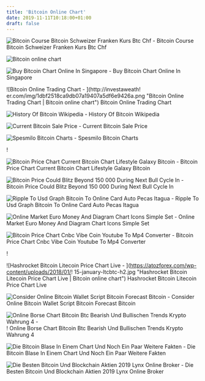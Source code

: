 ```yaml
---
title: 'Bitcoin Online Chart'
date: 2019-11-11T10:18:00+01:00
draft: false
---
```


![Bitcoin Course Bitcoin Schweizer Franken Kurs Btc Chf - ](http://alias-news.de/img/b282baf899794c3c4f847e70903acdcc.png "Bitcoin Course Bitcoin Schweizer Franken Kurs Btc Chf | Bitcoin online chart") Bitcoin Course Bitcoin Schweizer Franken Kurs Btc Chf

![Bitcoin online chart](https://i2.wp.com/onlinelitecointrading.com/wp-content/uploads/2017/11/Chart-Bitcoin-vs-litecoin.jpg?zoom=2.625&resize=392%2C356&ssl=1 "Bitcoin online chart") 

![Buy Bitcoin Chart Online In Singapore - ](https://image.slidesharecdn.com/bitcoinchartonline-180329094445/95/buy-bitcoin-chart-online-in-singapore-1-638.jpg?cb=1522316705 "Buy Bitcoin Chart Online In Singapore | Bitcoin online chart") Buy Bitcoin Chart Online In Singapore

![Bitcoin Online Trading Chart - ](http://investaweath!   er.com/img/1dbf2518ca9db07a19407a5df6e9426a.png "Bitcoin Online Trading Chart | Bitcoin online chart") Bitcoin Online Trading Chart

![History Of Bitcoin Wikipedia - ](https://upload.wikimedia.org/wikipedia/commons/thumb/c/c8/BTC_number_of_transactions_per_month.png/400px-BTC_number_of_transactions_per_month.png "History Of Bitcoin Wikipedia | Bitcoin online chart") History Of Bitcoin Wikipedia

![Current Bitcoin Sale Price - ](http://www.rexburghousing.com/jfa/vozosovavu/img102168.jpg "Current Bitcoin Sale Price | Bitcoin online chart") Current Bitcoin Sale Price

![Spesmilo Bitcoin Charts - ](http://blog.bok.rocks/wp-content/uploads/2015/12/XBTAUDChart.png "Spesmilo Bitcoin Charts | Bitcoi!   n online chart") Spesmilo Bitcoin Charts

!

![Bitcoin Price Chart Current Bitcoin Chart Lifestyle Galaxy Bitcoin - ](https://i.pinimg.com/736x/f0/6c/11/f06c113145fecaa6f41c45e9442d413e.jpg "Bitcoin Price Chart Current Bitcoin Chart Lifestyle Galaxy Bitcoin | Bitcoin online chart") Bitcoin Price Chart Current Bitcoin Chart Lifestyle Galaxy Bitcoin

![Bitcoin Price Could Blitz Beyond 150 000 During Next Bull Cycle In - ](http://tradingnewsonline.com/wp-content/uploads/2019/04/chart-11.jpe "Bitcoin Price Could Blitz Beyond 150 000 During Next Bull Cycle In | Bitcoin online chart") Bitcoin Price Could Blitz Beyond 150 000 During Next Bull Cycle In

![Ripple To Usd Graph Bitcoin To Online Card Auto Pecas Itagua - ](https://bitcoinexchangeguide.com/wp-content/uploads/2019/03/Ripple-Daily-Chart-Mar-13.png "Ripple To Usd Graph Bi!   tcoin To Online Card Auto Pecas Itagua | Bitcoin online chart") Ripple To Usd Graph Bitcoin To Online Card Auto Pecas Itagua

![Online Market Euro Money And Diagram Chart Icons Simple Set - ](https://us.123rf.com/450wm/blankstock/blankstock1904/blankstock190401884/123946702-online-market-euro-money-and-diagram-chart-icons-simple-set-bitcoin-project-sign-shopping-cart-cash-.jpg?ver=6 "Online Market Euro Money And Diagram Chart Icons Simple Set | Bitcoin online chart") Online Market Euro Money And Diagram Chart Icons Simple Set

![Bitcoin Price Chart Cnbc Vibe Coin Youtube To Mp4 Converter - ](https://cdn.inquisitr.com/wp-content/uploads/2018/03/bitcoin-price-chart-1.jpg "Bitcoin Price Chart Cnbc Vibe Coin Youtube To Mp4 Converter | Bitcoin online chart") Bitcoin Price Chart Cnbc Vibe Coin Youtube To Mp4 Converter

!

![Hashrocket Bitcoin Litecoin Price Chart Live - ](https://atozforex.com/wp-content/uploads/2018/01/!   15-january-ltcbtc-h2.jpg "Hashrocket Bitcoin Litecoin Price Chart Live | Bitcoin online chart") Hashrocket Bitcoin Litecoin Price Chart Live

![Consider Online Bitcoin Wallet Script Bitcoin Forecast Bitcoin - ](https://i.pinimg.com/originals/70/1d/74/701d743a8279b07fc98d3519efc5ada4.png "Consider Online Bitcoin Wallet Script Bitcoin Forecast Bitcoin | Bitcoin online chart") Consider Online Bitcoin Wallet Script Bitcoin Forecast Bitcoin

![Online Borse Chart Bitcoin Btc Bearish Und Bullischen Trends Krypto Wahrung 4 - ](https://st4.depositphotos.com/18218294/22012/v/600/depositphotos_220121930-stock-video-online-stock-market-chart-bitcoin.jpg "Online Borse Chart Bitcoin Btc Bearish Und Bullischen Trends Krypto Wahrung 4 | Bitcoin online chart") ! Online Borse Chart Bitcoin Btc Bearish Und Bullischen Trends Krypto Wahrung 4

![Die Bitcoin Blase In Einem Chart Und Noch Ein Paar Weitere Fakten - ](https://think-beyondtheobvious.com/wp-content/uploads/2018/01/Bitcoin-Bubble.png "Die Bitcoin Blase In Einem Chart Und Noch Ein Paar Weitere Fakten | Bitcoin online chart") Die Bitcoin Blase In Einem Chart Und Noch Ein Paar Weitere Fakten

![Die Besten Bitcoin Und Blockchain Aktien 2019 Lynx Online Broker - ](https://cdn.lynxbroker.com/wp-content/uploads/sites/3/2017/06/20190621-Chart-Entwicklung-der-Microsoft-Aktie-MSFT-von-Juni-2016-bis-Juni-2019-LYNX-online-Broker.png "Die Besten Bitcoin Und Blockchain Aktien 2019 Lynx Online Broker | Bitcoin online chart") Die Besten Bitcoin Und Blockchain Aktien 2019 Lynx Online Broker